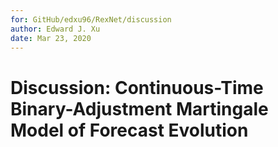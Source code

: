```yaml
---
for: GitHub/edxu96/RexNet/discussion
author: Edward J. Xu
date: Mar 23, 2020
---
```


# Discussion: Continuous-Time Binary-Adjustment Martingale Model of Forecast Evolution
